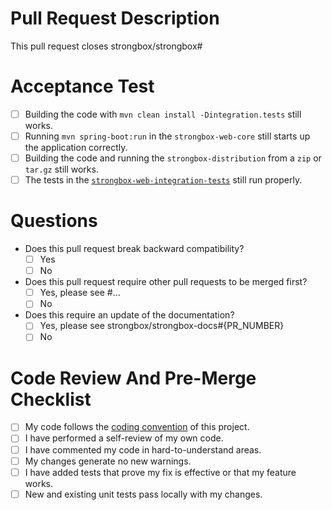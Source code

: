 # Pull Request Description

This pull request closes strongbox/strongbox#

# Acceptance Test

* [ ] Building the code with `mvn clean install -Dintegration.tests` still works.
* [ ] Running `mvn spring-boot:run` in the `strongbox-web-core` still starts up the application correctly.
* [ ] Building the code and running the `strongbox-distribution` from a `zip` or `tar.gz` still works.
* [ ] The tests in the [`strongbox-web-integration-tests`](https://github.com/strongbox/strongbox-web-integration-tests/) still run properly.

# Questions

* Does this pull request break backward compatibility? 
  * [ ] Yes
  * [ ] No

* Does this pull request require other pull requests to be merged first? 
  * [ ] Yes, please see #...
  * [ ] No

* Does this require an update of the documentation?
  * [ ] Yes, please see strongbox/strongbox-docs#{PR_NUMBER}
  * [ ] No

# Code Review And Pre-Merge Checklist

* [ ] My code follows the [coding convention](https://strongbox.github.io/developer-guide/coding-convention.html) of this project.
* [ ] I have performed a self-review of my own code.
* [ ] I have commented my code in hard-to-understand areas.
* [ ] My changes generate no new warnings.
* [ ] I have added tests that prove my fix is effective or that my feature works.
* [ ] New and existing unit tests pass locally with my changes.
